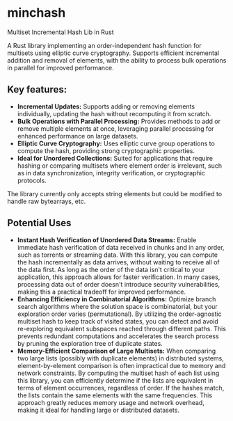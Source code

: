 # minchash
Multiset Incremental Hash Lib in Rust

A Rust library implementing an order-independent hash function for multisets using elliptic curve cryptography. Supports efficient incremental addition and removal of elements, with the ability to process bulk operations in parallel for improved performance.

## Key features:
- **Incremental Updates:** Supports adding or removing elements individually, updating the hash without recomputing it from scratch.
- **Bulk Operations with Parallel Processing:** Provides methods to add or remove multiple elements at once, leveraging parallel processing for enhanced performance on large datasets.
- **Elliptic Curve Cryptography:** Uses elliptic curve group operations to compute the hash, providing strong cryptographic properties.
- **Ideal for Unordered Collections:** Suited for applications that require hashing or comparing multisets where element order is irrelevant, such as in data synchronization, integrity verification, or cryptographic protocols.

The library currently only accepts string elements but could be modified to handle raw bytearrays, etc.

## Potential Uses
- **Instant Hash Verification of Unordered Data Streams:** Enable immediate hash verification of data received in chunks and in any order, such as torrents or streaming data. With this library, you can compute the hash incrementally as data arrives, without waiting to receive all of the data first. As long as the order of the data isn't critical to your application, this approach allows for faster verification. In many cases, processing data out of order doesn't introduce security vulnerabilities, making this a practical tradeoff for improved performance.
- **Enhancing Efficiency in Combinatorial Algorithms:** Optimize branch search algorithms where the solution space is combinatorial, but your exploration order varies (permutational). By utilizing the order-agnostic multiset hash to keep track of visited states, you can detect and avoid re-exploring equivalent subspaces reached through different paths. This prevents redundant computations and accelerates the search process by pruning the exploration tree of duplicate states.
- **Memory-Efficient Comparison of Large Multisets:** When comparing two large lists (possibly with duplicate elements) in distributed systems, element-by-element comparison is often impractical due to memory and network constraints. By computing the multiset hash of each list using this library, you can efficiently determine if the lists are equivalent in terms of element occurrences, regardless of order. If the hashes match, the lists contain the same elements with the same frequencies. This approach greatly reduces memory usage and network overhead, making it ideal for handling large or distributed datasets.